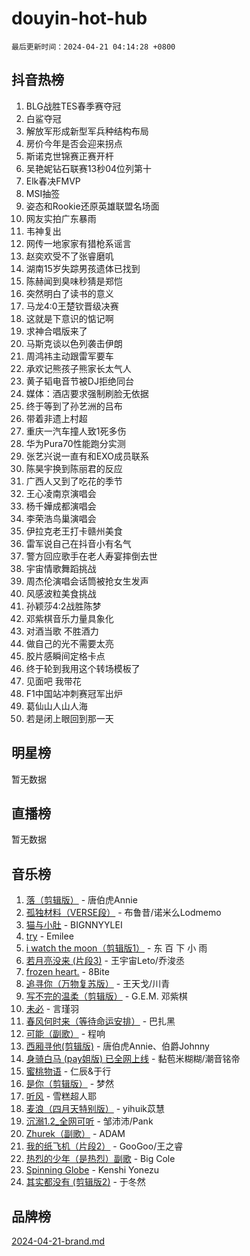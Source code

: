# douyin-hot-hub

`最后更新时间：2024-04-21 04:14:28 +0800`

## 抖音热榜

1. BLG战胜TES春季赛夺冠
1. 白鲨夺冠
1. 解放军形成新型军兵种结构布局
1. 房价今年是否会迎来拐点
1. 斯诺克世锦赛正赛开杆
1. 吴艳妮钻石联赛13秒04位列第十
1. Elk春决FMVP
1. MSI抽签
1. 姿态和Rookie还原英雄联盟名场面
1. 网友实拍广东暴雨
1. 韦神复出
1. 网传一地家家有猎枪系谣言
1. 赵奕欢受不了张睿磨叽
1. 湖南15岁失踪男孩遗体已找到
1. 陈赫闻到臭味秒猜是郑恺
1. 突然明白了读书的意义
1. 马龙4:0王楚钦晋级决赛
1. 这就是下意识的惦记啊
1. 求神合唱版来了
1. 马斯克谈以色列袭击伊朗
1. 周鸿祎主动跟雷军要车
1. 承欢记熊孩子熊家长太气人
1. 黄子韬电音节被DJ拒绝同台
1. 媒体：酒店要求强制刷脸无依据
1. 终于等到了孙艺洲的吕布
1. 带着非遗上村超
1. 重庆一汽车撞人致1死多伤
1. 华为Pura70性能跑分实测
1. 张艺兴说一直有和EXO成员联系
1. 陈昊宇换到陈丽君的反应
1. 广西人又到了吃花的季节
1. 王心凌南京演唱会
1. 杨千嬅成都演唱会
1. 李荣浩鸟巢演唱会
1. 伊拉克老王打卡赣州美食
1. 雷军说自己在抖音小有名气
1. 警方回应歌手在老人寿宴摔倒去世
1. 宇宙情歌舞蹈挑战
1. 周杰伦演唱会话筒被抢女生发声
1. 风感波粒美食挑战
1. 孙颖莎4:2战胜陈梦
1. 邓紫棋音乐力量具象化
1. 对酒当歌 不胜酒力
1. 做自己的光不需要太亮
1. 胶片感瞬间定格卡点
1. 终于轮到我用这个转场模板了
1. 见面吧 我带花
1. F1中国站冲刺赛冠军出炉
1. 葛仙山人山人海
1. 若是闭上眼回到那一天

## 明星榜

暂无数据

## 直播榜

暂无数据

## 音乐榜

1. [落（剪辑版）](https://sf3-cdn-tos.douyinstatic.com/obj/tos-cn-ve-2774/o0h6HvN1BBbli9LtU3i5fQIleBQMF5Cg4TZmmC) - 唐伯虎Annie
1. [孤独材料（VERSE段）](https://sf3-cdn-tos.douyinstatic.com/obj/tos-cn-ve-2774/ocX7glDNHYlwFeYrGQfBZoThtvPWy8tCCEBGKQ) - 布鲁昔/诺米么Lodmemo
1. [猫与小肚](https://sf5-hl-cdn-tos.douyinstatic.com/obj/tos-cn-ve-2774/osZeoClMECgK8DYl6VebABgbchEtPYQjZEnRtd) - BIGNNYYLEI
1. [try](https://sf5-hl-cdn-tos.douyinstatic.com/obj/tos-cn-ve-2774/oMCYLreazYIFEgVb1vQdrJnJTbe8DDfiCA6gKw) - Emilee
1. [i watch the moon（剪辑版1）](https://sf3-cdn-tos.douyinstatic.com/obj/tos-cn-ve-2774/o0I9mSChzHZANMJIEBfkCQzzg6N5WAcVtqft9P) - 东 百 下 小 雨
1. [若月亮没来 (片段3)](https://sf27-cdn-tos.douyinstatic.com/obj/tos-cn-ve-2774/okfyEUsGW1B1ovJi5JiN9IjvAT2lMwA054GoEB) - 王宇宙Leto/乔浚丞
1. [frozen heart.](https://sf3-cdn-tos.douyinstatic.com/obj/tos-cn-ve-2774/oIIWJfyjIACZA9zQMtnJ6hQQhFC4vhCupoRBsO) - 8Bite
1. [追寻你（万物复苏版）](https://sf5-hl-cdn-tos.douyinstatic.com/obj/tos-cn-ve-2774/oYeAZJsbjIDit9APmBg8u6uDUQnHmoCf3gbo74) - 王天戈/川青
1. [写不完的温柔（剪辑版）](https://sf3-cdn-tos.douyinstatic.com/obj/tos-cn-ve-2774/oYBzzZQJ233GfwkemJJffAIWgeIYrjZfWhHTcG) - G.E.M. 邓紫棋
1. [未必](https://sf3-cdn-tos.douyinstatic.com/obj/tos-cn-ve-2774/ogntQMFnKQDZUgTCYuJgfLEtleYZZFxBQqhhFB) - 言瑾羽
1. [春风何时来（等待命运安排）](https://sf5-hl-cdn-tos.douyinstatic.com/obj/tos-cn-ve-2774/oICBNbD3gelMfB4WgiD1KI2jQtXZE2FgHLwtsl) - 巴扎黑
1. [可能（副歌）](https://sf5-hl-cdn-tos.douyinstatic.com/obj/tos-cn-ve-2774/cde1731888894259b333569393c2fb51) - 程响
1. [西厢寻他(剪辑版)](https://sf5-hl-cdn-tos.douyinstatic.com/obj/tos-cn-ve-2774/oUsAVfAQKlRNxEv5qxvIB8o5qmIWUcXbzJKJhw) - 唐伯虎Annie、伯爵Johnny
1. [身骑白马 (pay姐版) 已全网上线](https://sf5-hl-cdn-tos.douyinstatic.com/obj/tos-cn-ve-2774/oQLO5ZgLsFkaDhdIIveF2zUCgfweY0gWaH4AQG) - 黏苞米糊糊/潮音铭帝
1. [蜜桃物语](https://sf5-hl-cdn-tos.douyinstatic.com/obj/tos-cn-ve-2774/oIhOSCZtIACtYU4XQkngiW9kCBfVD1Fz9IYeqL) - 仁辰&于行
1. [是你（剪辑版）](https://sf5-hl-cdn-tos.douyinstatic.com/obj/tos-cn-ve-2774/46019dae783c4c969944217fe1cfafc4) - 梦然
1. [听风](https://sf5-hl-cdn-tos.douyinstatic.com/obj/tos-cn-ve-2774/oAPa3yDDDIZygYzQdBemCAIngcCeEARgbQDtJC) - 雪糕超人耶
1. [麦浪（四月天特别版）](https://sf3-cdn-tos.douyinstatic.com/obj/tos-cn-ve-2774/26f5501a6547411fa3fbedc592fed0ad) - yihuik苡慧
1. [沉溺1.2_全网可听](https://sf5-hl-cdn-tos.douyinstatic.com/obj/tos-cn-ve-2774/ok2QoiBqsWAX9McZmWiI9gAB0EzwD4Xj6yfmtH) - 邹沛沛/Pank
1. [Zhurek（副歌）](https://sf5-hl-cdn-tos.douyinstatic.com/obj/tos-cn-ve-2774/ooQm8FBZQDlf0btEYgVpCcSCQfrdJGBEKZYBGS) - ADAM
1. [我的纸飞机（片段2）](https://sf5-hl-cdn-tos.douyinstatic.com/obj/tos-cn-ve-2774/oM2ZrKcg2CD5AeRB2gkeXOFB1IxAGJdZPazYHf) - GooGoo/王之睿
1. [热烈的少年（是热烈）副歌](https://sf5-hl-cdn-tos.douyinstatic.com/obj/tos-cn-ve-2774/owVNI0CLDAUMtSz6TEYvfFBFL4UDFFhLfgK8fa) - Big Cole
1. [Spinning Globe](https://sf5-hl-cdn-tos.douyinstatic.com/obj/tos-cn-ve-2774/oAYhDobngQZXzvJaWpxueRR0jC4FZDexedXDYA) - Kenshi Yonezu
1. [其实都没有 (剪辑版2)](https://sf5-hl-cdn-tos.douyinstatic.com/obj/tos-cn-ve-2774/oEBNQenHZtBhxYjGgUDQk0BCHTigQafgFlbQ7k) - 于冬然

## 品牌榜

[2024-04-21-brand.md](2024-04-21-brand.md)
